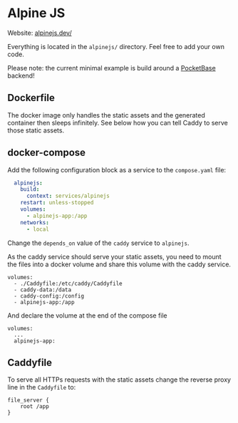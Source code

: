 # Alpine JS

Website: [alpinejs.dev/](https://alpinejs.dev/)

Everything is located in the `alpinejs/` directory. Feel free to add your own code.

Please note: the current minimal example is build around a [PocketBase](pocketbase.md) backend!

## Dockerfile

The docker image only handles the static assets and the generated container then sleeps infinitely. See below how you can tell Caddy to serve those static assets.

## docker-compose

Add the following configuration block as a service to the `compose.yaml` file:

```yaml
  alpinejs:
    build:
      context: services/alpinejs
    restart: unless-stopped
    volumes:
      - alpinejs-app:/app
    networks:
      - local
```

Change the `depends_on` value of the `caddy` service to `alpinejs`.

As the caddy service should serve your static assets, you need to mount the files into a docker volume and share this volume with the caddy service.

```
volumes:
  - ./Caddyfile:/etc/caddy/Caddyfile
  - caddy-data:/data
  - caddy-config:/config
  - alpinejs-app:/app
```

And declare the volume at the end of the compose file

```
volumes:
  ...
  alpinejs-app:
```

## Caddyfile

To serve all HTTPs requests with the static assets change the reverse proxy line in the `Caddyfile` to:
```
file_server {
    root /app
}
```
